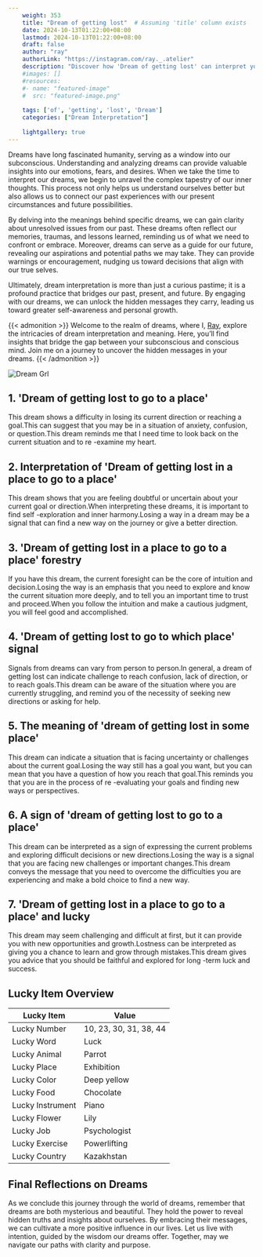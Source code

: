 ```yaml
---
    weight: 353
    title: "Dream of getting lost"  # Assuming 'title' column exists
    date: 2024-10-13T01:22:00+08:00
    lastmod: 2024-10-13T01:22:00+08:00
    draft: false
    author: "ray"
    authorLink: "https://instagram.com/ray._.atelier"
    description: "Discover how 'Dream of getting lost' can interpret your future and uncover its significant meanings in your life."
    #images: []
    #resources:
    #- name: "featured-image"
    #  src: "featured-image.png"
    
    tags: ['of', 'getting', 'lost', 'Dream']
    categories: ["Dream Interpretation"]
    
    lightgallery: true
---
```

    
Dreams have long fascinated humanity, serving as a window into our subconscious. Understanding and analyzing dreams can provide valuable insights into our emotions, fears, and desires. When we take the time to interpret our dreams, we begin to unravel the complex tapestry of our inner thoughts. This process not only helps us understand ourselves better but also allows us to connect our past experiences with our present circumstances and future possibilities.

By delving into the meanings behind specific dreams, we can gain clarity about unresolved issues from our past. These dreams often reflect our memories, traumas, and lessons learned, reminding us of what we need to confront or embrace. Moreover, dreams can serve as a guide for our future, revealing our aspirations and potential paths we may take. They can provide warnings or encouragement, nudging us toward decisions that align with our true selves.

Ultimately, dream interpretation is more than just a curious pastime; it is a profound practice that bridges our past, present, and future. By engaging with our dreams, we can unlock the hidden messages they carry, leading us toward greater self-awareness and personal growth.

{{< admonition >}}
Welcome to the realm of dreams, where I, [Ray](https://instagram.com/ray._.atelier), explore the intricacies of dream interpretation and meaning. Here, you’ll find insights that bridge the gap between your subconscious and conscious mind. Join me on a journey to uncover the hidden messages in your dreams.
{{< /admonition >}}

![Dream Grl](https://cdn.pixabay.com/photo/2017/11/02/03/35/gothic-2910057_1280.jpg "Dream Grl")

## 1. 'Dream of getting lost to go to a place'
This dream shows a difficulty in losing its current direction or reaching a goal.This can suggest that you may be in a situation of anxiety, confusion, or question.This dream reminds me that I need time to look back on the current situation and to re -examine my heart.

## 2. Interpretation of 'Dream of getting lost in a place to go to a place'
This dream shows that you are feeling doubtful or uncertain about your current goal or direction.When interpreting these dreams, it is important to find self -exploration and inner harmony.Losing a way in a dream may be a signal that can find a new way on the journey or give a better direction.

## 3. 'Dream of getting lost in a place to go to a place' forestry
If you have this dream, the current foresight can be the core of intuition and decision.Losing the way is an emphasis that you need to explore and know the current situation more deeply, and to tell you an important time to trust and proceed.When you follow the intuition and make a cautious judgment, you will feel good and accomplished.

## 4. 'Dream of getting lost to go to which place' signal
Signals from dreams can vary from person to person.In general, a dream of getting lost can indicate challenge to reach confusion, lack of direction, or to reach goals.This dream can be aware of the situation where you are currently struggling, and remind you of the necessity of seeking new directions or asking for help.

## 5. The meaning of 'dream of getting lost in some place'
This dream can indicate a situation that is facing uncertainty or challenges about the current goal.Losing the way still has a goal you want, but you can mean that you have a question of how you reach that goal.This reminds you that you are in the process of re -evaluating your goals and finding new ways or perspectives.

## 6. A sign of 'dream of getting lost to go to a place'
This dream can be interpreted as a sign of expressing the current problems and exploring difficult decisions or new directions.Losing the way is a signal that you are facing new challenges or important changes.This dream conveys the message that you need to overcome the difficulties you are experiencing and make a bold choice to find a new way.

## 7. 'Dream of getting lost in a place to go to a place' and lucky
This dream may seem challenging and difficult at first, but it can provide you with new opportunities and growth.Lostness can be interpreted as giving you a chance to learn and grow through mistakes.This dream gives you advice that you should be faithful and explored for long -term luck and success.

## Lucky Item Overview
| Lucky Item          | Value              |
|---------------|--------------------|
| Lucky Number        | 10, 23, 30, 31, 38, 44  |
| Lucky Word          | Luck |
| Lucky Animal        | Parrot |
| Lucky Place         | Exhibition     |
| Lucky Color         | Deep yellow     |
| Lucky Food          | Chocolate      |
| Lucky Instrument    | Piano |
| Lucky Flower        | Lily    |
| Lucky Job           | Psychologist       |
| Lucky Exercise      | Powerlifting  |
| Lucky Country       | Kazakhstan    |


##  Final Reflections on Dreams

As we conclude this journey through the world of dreams, remember that dreams are both mysterious and beautiful. They hold the power to reveal hidden truths and insights about ourselves. By embracing their messages, we can cultivate a more positive influence in our lives. Let us live with intention, guided by the wisdom our dreams offer. Together, may we navigate our paths with clarity and purpose.
